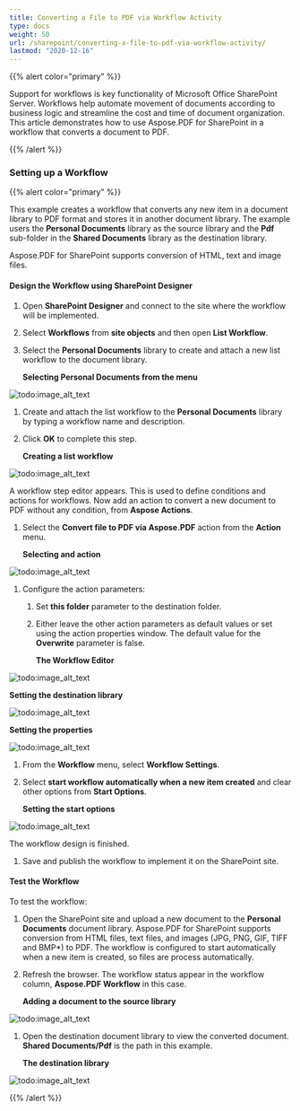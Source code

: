 ```yaml
---
title: Converting a File to PDF via Workflow Activity
type: docs
weight: 50
url: /sharepoint/converting-a-file-to-pdf-via-workflow-activity/
lastmod: "2020-12-16"
---
```


{{% alert color="primary" %}} 

Support for workflows is key functionality of Microsoft Office SharePoint Server. Workflows help automate movement of documents according to business logic and streamline the cost and time of document organization. This article demonstrates how to use Aspose.PDF for SharePoint in a workflow that converts a document to PDF.

{{% /alert %}} 
### **Setting up a Workflow**

{{% alert color="primary" %}}

This example creates a workflow that converts any new item in a document library to PDF format and stores it in another document library. The example users the **Personal Documents** library as the source library and the **Pdf** sub-folder in the **Shared Documents** library as the destination library.

Aspose.PDF for SharePoint supports conversion of HTML, text and image files.
#### **Design the Workflow using SharePoint Designer**
1. Open **SharePoint Designer** and connect to the site where the workflow will be implemented.
1. Select **Workflows** from **site objects** and then open **List Workflow**.
1. Select the **Personal Documents** library to create and attach a new list workflow to the document library. 

   **Selecting Personal Documents from the menu** 

![todo:image_alt_text](converting-a-file-to-pdf-via-workflow-activity_1.png)




1. Create and attach the list workflow to the **Personal Documents** library by typing a workflow name and description.
1. Click **OK** to complete this step. 

   **Creating a list workflow** 

![todo:image_alt_text](converting-a-file-to-pdf-via-workflow-activity_2.png)



A workflow step editor appears. This is used to define conditions and actions for workflows. Now add an action to convert a new document to PDF without any condition, from **Aspose Actions**. 

1. Select the **Convert file to PDF via Aspose.PDF** action from the **Action** menu. 

   **Selecting and action** 

![todo:image_alt_text](converting-a-file-to-pdf-via-workflow-activity_3.png)




1. Configure the action parameters: 
   1. Set **this folder** parameter to the destination folder.
   1. Either leave the other action parameters as default values or set using the action properties window. The default value for the **Overwrite** parameter is false. 

      **The Workflow Editor** 

![todo:image_alt_text](converting-a-file-to-pdf-via-workflow-activity_4.png)



**Setting the destination library** 

![todo:image_alt_text](converting-a-file-to-pdf-via-workflow-activity_5.png)



**Setting the properties** 

![todo:image_alt_text](converting-a-file-to-pdf-via-workflow-activity_6.png)




1. From the **Workflow** menu, select **Workflow Settings**.
1. Select **start workflow automatically when a new item created** and clear other options from **Start Options**. 

   **Setting the start options** 

![todo:image_alt_text](converting-a-file-to-pdf-via-workflow-activity_7.png)



The workflow design is finished. 

1. Save and publish the workflow to implement it on the SharePoint site.
#### **Test the Workflow**
To test the workflow:

1. Open the SharePoint site and upload a new document to the **Personal Documents** document library.
   Aspose.PDF for SharePoint supports conversion from HTML files, text files, and images (JPG, PNG, GIF, TIFF and BMP*) to PDF. The workflow is configured to start automatically when a new item is created, so files are process automatically. 
1. Refresh the browser.
   The workflow status appear in the workflow column, **Aspose.PDF Workflow** in this case. 

   **Adding a document to the source library** 

![todo:image_alt_text](converting-a-file-to-pdf-via-workflow-activity_8.png)




1. Open the destination document library to view the converted document. **Shared Documents/Pdf** is the path in this example. 

   **The destination library** 

![todo:image_alt_text](converting-a-file-to-pdf-via-workflow-activity_9.png)

{{% /alert %}} 
